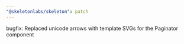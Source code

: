 ```yaml
---
"@skeletonlabs/skeleton": patch
---
```


bugfix: Replaced unicode arrows with template SVGs for the Paginator component
